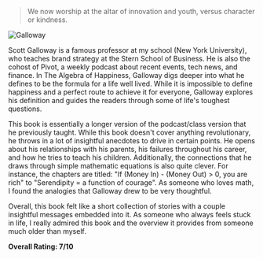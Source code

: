 
> We now worship at the altar of innovation and youth, versus character or kindness.

![Galloway](https://i.ytimg.com/vi/qMW6xgPgY4s/maxresdefault.jpg)

Scott Galloway is a famous professor at my school (New York University), who teaches brand strategy at the Stern School of Business. He is also the cohost of Pivot, a weekly podcast about recent events, tech news, and finance. In The Algebra of Happiness, Galloway digs deeper into what he defines to be the formula for a life well lived. While it is impossible to define happiness and a perfect route to achieve it for everyone, Galloway explores his definition and guides the readers through some of life's toughest questions.

This book is essentially a longer version of the podcast/class version that he previously taught. While this book doesn't cover anything revolutionary, he throws in a lot of insightful anecdotes to drive in certain points. He opens about his relationships with his parents, his failures throughout his career, and how he tries to teach his children. Additionally, the connections that he draws through simple mathematic equations is also quite clever. For instance, the chapters are titled: "If (Money In) - (Money Out) > 0, you are rich" to "Serendipity = a function of courage". As someone who loves math, I found the analogies that Galloway drew to be very thoughtful.

Overall, this book felt like a short collection of stories with a couple insightful messages embedded into it. As someone who always feels stuck in life, I really admired this book and the overview it provides from someone much older than myself.

**Overall Rating: 7/10**